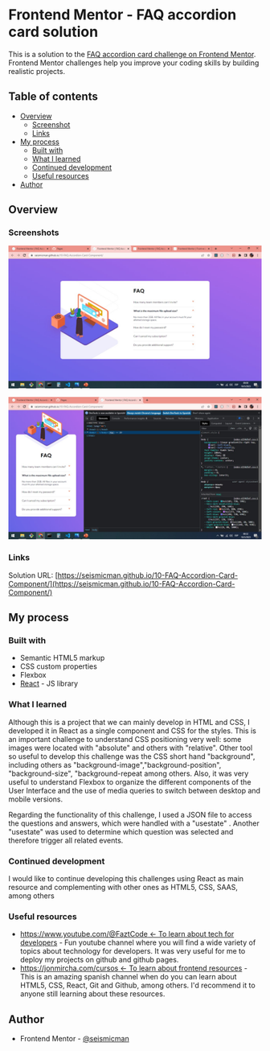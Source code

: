 # Frontend Mentor - FAQ accordion card solution

This is a solution to the [FAQ accordion card challenge on Frontend Mentor](https://www.frontendmentor.io/challenges/faq-accordion-card-XlyjD0Oam). Frontend Mentor challenges help you improve your coding skills by building realistic projects.

## Table of contents

- [Overview](#overview)
  - [Screenshot](#screenshot)
  - [Links](#links)
- [My process](#my-process)
  - [Built with](#built-with)
  - [What I learned](#what-i-learned)
  - [Continued development](#continued-development)
  - [Useful resources](#useful-resources)
- [Author](#author)

## Overview

### Screenshots

![](./src/assets/images/screenshot1.jpg)

![](./src/assets/images/screenshot2.jpg)

### Links

Solution URL: [https://seismicman.github.io/10-FAQ-Accordion-Card-Component/](https://seismicman.github.io/10-FAQ-Accordion-Card-Component/)

## My process

### Built with

- Semantic HTML5 markup
- CSS custom properties
- Flexbox
- [React](https://reactjs.org/) - JS library

### What I learned

Although this is a project that we can mainly develop in HTML and CSS, I developed it in React as a single component and CSS for the styles. This is an important challenge to understand CSS positioning very well: some images were located with "absolute" and others with "relative". Other tool so useful to develop this challenge was the CSS short hand "background", including others as "background-image","background-position", "background-size", "background-repeat among others. Also, it was very useful to understand Flexbox to organize the different components of the User Interface and the use of media queries to switch between desktop and mobile versions.

Regarding the functionality of this challenge, I used a JSON file to access the questions and answers, which were handled with a "usestate" . Another "usestate" was used to determine which question was selected and therefore trigger all related events.

### Continued development

I would like to continue developing this challenges using React as main resource and complementing with other ones as HTML5, CSS, SAAS, among others

### Useful resources

- [https://www.youtube.com/@FaztCode <- To learn about tech for developers](https://www.youtube.com/@FaztCode) - Fun youtube channel where you will find a wide variety of topics about technology for developers. It was very useful for me to deploy my projects on github and github pages.
- [https://jonmircha.com/cursos <- To learn about frontend resources](https://jonmircha.com/cursos) - This is an amazing spanish channel when do you can learn about HTML5, CSS, React, Git and Github, among others. I'd recommend it to anyone still learning about these resources.

## Author

- Frontend Mentor - [@seismicman](https://www.frontendmentor.io/profile/seismicman)
